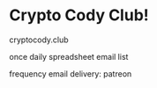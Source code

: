 # Crypto Cody Club!
cryptocody.club

once daily spreadsheet email list

frequency email delivery: patreon

